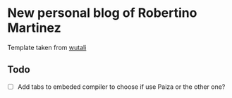 # New personal blog of Robertino Martinez

Template taken from [wutali](https://github.com/wutali/nextjs-netlify-blog-template)

## Todo

- [ ] Add tabs to embeded compiler to choose if use Paiza or the other one?
